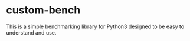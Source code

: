 # custom-bench

This is a simple benchmarking library for Python3 designed to be easy to
understand and use. 


